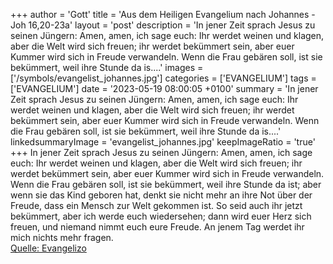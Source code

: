 +++
author = 'Gott'
title = 'Aus dem Heiligen Evangelium nach Johannes - Joh 16,20-23a'
layout = 'post'
description = 'In jener Zeit sprach Jesus zu seinen Jüngern: Amen, amen, ich sage euch: Ihr werdet weinen und klagen, aber die Welt wird sich freuen; ihr werdet bekümmert sein, aber euer Kummer wird sich in Freude verwandeln. Wenn die Frau gebären soll, ist sie bekümmert, weil ihre Stunde da is....'
images = ['/symbols/evangelist_johannes.jpg']
categories = ['EVANGELIUM']
tags = ['EVANGELIUM']
date = '2023-05-19 08:00:05 +0100'
summary = 'In jener Zeit sprach Jesus zu seinen Jüngern: Amen, amen, ich sage euch: Ihr werdet weinen und klagen, aber die Welt wird sich freuen; ihr werdet bekümmert sein, aber euer Kummer wird sich in Freude verwandeln. Wenn die Frau gebären soll, ist sie bekümmert, weil ihre Stunde da is....'
linkedsummaryImage = 'evangelist_johannes.jpg'
keepImageRatio = 'true'
+++
In jener Zeit sprach Jesus zu seinen Jüngern: Amen, amen, ich sage euch: Ihr werdet weinen und klagen, aber die Welt wird sich freuen; ihr werdet bekümmert sein, aber euer Kummer wird sich in Freude verwandeln.
Wenn die Frau gebären soll, ist sie bekümmert, weil ihre Stunde da ist; aber wenn sie das Kind geboren hat, denkt sie nicht mehr an ihre Not über der Freude, dass ein Mensch zur Welt gekommen ist.<!--more-->
So seid auch ihr jetzt bekümmert, aber ich werde euch wiedersehen; dann wird euer Herz sich freuen, und niemand nimmt euch eure Freude.
An jenem Tag werdet ihr mich nichts mehr fragen.<br> [Quelle: Evangelizo](https://evangeliumtagfuertag.org/DE/gospel)